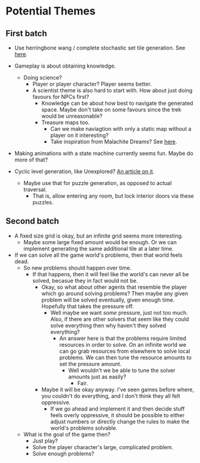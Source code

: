 # Potential Themes

## First batch

* Use herringbone wang / complete stochastic set tile generation. See [here](https://nothings.org/gamedev/herringbone/index.html).

* Gameplay is about obtaining knowledge.
    * Doing science?
        * Player or player character? Player seems better.
        * A scientist theme is also hard to start with. How about just doing favours for NPCs first?
            * Knowledge can be about how best to navigate the generated space. Maybe don't take on some favours since the trek would be unreasonable?
            * Treasure maps too.
                * Can we make naviagtion with only a static map without a player on it interesting?
                * Take inspiration from Malachite Dreams? See [here](http://www.zincland.com/7drl/explore/).

* Making animations with a state machine currently seems fun. Maybe do more of that?

* Cyclic level generation, like Unexplored? [An article on it](https://www.gamedeveloper.com/disciplines/unexplored-s-secret-cyclic-dungeon-generation-).
    * Maybe use that for puzzle generation, as opposed to actual traversal.
        * That is, allow entering any room, but lock interior doors via these puzzles.

## Second batch

* A fixed size grid is okay, but an infinite grid seems more interesting.
    * Maybe some large fixed amount would be enough. Or we can implement generating
      the same additional tile at a later time.
* If we can solve all the game world's problems, then that world feels dead.
    * So new problems should happen over time.
        * If that happens, then it will feel like the world's can never all be
          solved, becasue they in fact would not be.
            * Okay, so what about other agents that resemble the player which go
              around solving problems? Then maybe any given problem will be solved
              eventually, given enough time. Hopefully that takes the pressure off.
                * Well maybe we want *some* pressure, just not too much. Also, if
                  there are other solvers that seem like they could solve everything
                  then why haven't they solved everything?
                    * An answer here is that the problems require limited resources
                      in order to solve. On an infinite world we can go grab
                      resources from elsewhere to solve local problems. We can then
                      tune the resource amounts to set the pressure amount.
                        * Well wouldn't we be able to tune the solver amounts just
                          as easily?
                            * Fair.
            * Maybe it will be okay anyway. I've seen games before where, you
              couldn't do everything, and I don't think they all felt oppressive.
                * If we go ahead and implement it and then decide stuff feels
                  overly oppressive, it should be possible to either adjust numbers
                  or directly change the rules to make the world's problems solvable.
    * What is the goal of the game then?
        * Just play?
        * Solve the player character's large, complicated problem.
        * Solve enough problems?
